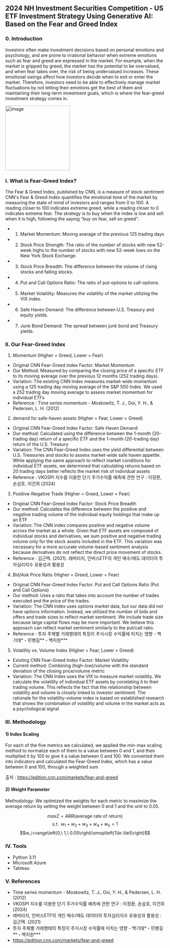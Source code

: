 ## 2024 NH Investment Securities Competition - US ETF Investment Strategy Using Generative AI: Based on the Fear and Greed Index

### 0. Introduction

Investors often make investment decisions based on personal emotions and psychology, and are prone to irrational behavior when extreme emotions such as fear and greed are expressed in the market. For example, when the market is gripped by greed, the market has the potential to be overvalued, and when fear takes over, the risk of being undervalued increases. These emotional swings affect how investors decide when to exit or enter the market. Therefore, investors need to be able to effectively manage market fluctuations by not letting their emotions get the best of them and maintaining their long-term investment goals, which is where the fear-greed investment strategy comes in.


<img width="204" alt="image" src="https://github.com/user-attachments/assets/90e2aa80-06d6-43cb-9007-f3d3579f2fe2" />

### I. What is Fear-Greed Index?

The Fear & Greed Index, published by CNN, is a measure of stock sentiment
CNN's Fear & Greed Index quantifies the emotional tone of the market by measuring the state of mind of investors and ranges from 0 to 100. A reading closer to 100 indicates extreme greed, while a reading closer to 0 indicates extreme fear. The strategy is to buy when the index is low and sell when it is high, following the saying “buy on fear, sell on greed”.

- 1. Market Momentum: Moving average of the previous 125 trading days
- 2. Stock Price Strength: The ratio of the number of stocks with new 52-week highs to the number of stocks with new 52-week lows on the New York Stock Exchange.
- 3. Stock Price Breadth: The difference between the volume of rising stocks and falling stocks.
- 4. Put and Call Options Ratio: The ratio of put-options to call-options.
- 5. Market Volatility: Measures the volatility of the market utilizing the VIX index.
- 6. Safe Haven Demand: The difference between U.S. Treasury and equity yields.
- 7. Junk Bond Demand: The spread between junk bond and Treasury yields.


### II. Our Fear-Greed Index

1. Momentum (Higher = Greed, Lower = Fear)
   
- Original CNN Fear-Greed Index Factor: Market Momentum
- Our Method: Measured by comparing the closing price of a specific ETF to its moving average over the previous 12 months (252 trading days).
- Variation: The existing CNN Index measures market-wide momentum using a 125 trading day moving average of the S&P 500 Index. We used a 252 trading day moving average to assess market momentum for individual ETFs
- Reference : Time series momentum - Moskowitz, T. J., Ooi, Y. H., & Pedersen, L. H. (2012)

2. demand for safe-haven assets (Higher = Fear, Lower = Greed)
   
- Original CNN Fear-Greed Index Factor: Safe Haven Demand
- Our method: Calculated using the difference between the 1-month (20-trading day) return of a specific ETF and the 1-month (20-trading day) return of the U.S. Treasury
- Variation: The CNN Fear-Greed Index uses the yield differential between U.S. Treasuries and stocks to assess market-wide safe haven appetite. While applying the same approach to reflect market conditions for individual ETF assets, we determined that calculating returns based on 20 trading days better reflects the market risk of individual assets
- Reference : VKOSPI 지수를 이용한 단기 주가수익률 예측에 관한 연구 : 이정환, 손삼호, 이건희 (2024)

3. Positive-Negative Trade (Higher = Greed, Lower = Fear)
   
- Original CNN Fear-Greed Index Factor: Stock Price Breadth
- Our method: Calculates the difference between the positive and negative trading volume of the individual equity holdings that make up an ETF
- Variation: The CNN index compares positive and negative volume across the market as a whole. Given that ETF assets are composed of individual stocks and derivatives, we sum positive and negative trading volume only for the stock assets included in the ETF. This variation was necessary for a more accurate volume-based sentiment analysis because derivatives do not reflect the direct price movement of stocks.
- Reference : 김근택. (2021). 레버리지, 인버스ETF의 개인 매수/매도 데이터의 투자심리지수 유용성과 활용성

4. Bid/Ask Price Ratio (Higher = Greed, Lower = Fear)
   
- Original CNN Fear-Greed Index Factor: Put and Call Options Ratio (Put and Call Options)
- Our method: Uses a ratio that takes into account the number of trades executed and the price of the trades.
- Variation: The CNN index uses options market data, but our data did not have options information. Instead, we utilized the number of bids and offers and trade sizes to reflect market sentiment. We include trade size because large capital flows may be more important. We believe this approach can reflect market sentiment similarly to the put/call ratio.
- Reference : 투자 주체별 거래행태의 특징이 주식시장 수익률에 미치는 영향 - 백기태*・민병길**・백지원***

5. Volatility vs. Volume Index (Higher = Fear, Lower = Greed)
   
- Existing CNN Fear-Greed Index Factor: Market Volatility
- Current method: Combining (high-low)/volume with the standard deviation of the closing price/volume metric
- Variation: The CNN Index uses the VIX to measure market volatility. We calculate the volatility of individual ETF assets by correlating it to their trading volume. This reflects the fact that the relationship between volatility and volume is closely linked to investor sentiment. The rationale for the volatility-volume index is based on established research that shows the combination of volatility and volume in the market acts as a psychological signal
  

### III. Methodology
#### 1) Index Scaling
For each of the five metrics we calculated, we applied the min-max scaling method to normalize each of them to a value between 0 and 1, and then multiplied it by 100 to give it a value between 0 and 100. We converted them into indicators and calculated the Fear-Greed Index, which has a value between 0 and 100, through a weighted sum

출처 : https://edition.cnn.com/markets/fear-and-greed



#### 2) Weight Parameter
Methodology: We optimized the weights for each metric to maximize the average return by setting the weight between 0 and 1 and the unit to 0.05.

$$ max Z=ARR\left(\mathrm{average\ rate\ of\ return}\right)$$
$$s.t.\;\;w_1+w_2+w_3+w_4+w_5=1$$
    $$w_i=range\left(0,\ 1,\ 0.05\right)\emsp\left(1\le i\le5\right)$$


### IV. Tools

- Python 3.11
- Microsoft Azure
- Tableau

### V. References

- Time series momentum - Moskowitz, T. J., Ooi, Y. H., & Pedersen, L. H. (2012)
- VKOSPI 지수를 이용한 단기 주가수익률 예측에 관한 연구 : 이정환, 손삼호, 이건희 (2024)
- 레버리지, 인버스ETF의 개인 매수/매도 데이터의 투자심리지수 유용성과 활용성 : 김근택. (2021)
- 투자 주체별 거래행태의 특징이 주식시장 수익률에 미치는 영향 - 백기태*・민병길**・백지원***
- https://edition.cnn.com/markets/fear-and-greed





















